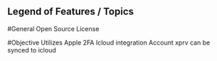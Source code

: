 ## Legend of Features / Topics

#General
Open Source
License

#Objective
Utilizes Apple 2FA
Icloud integration
Account xprv can be synced to icloud

